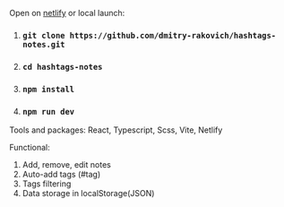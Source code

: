 Open on [netlify](https://bejewelled-fairy-374771.netlify.app/)
or
local launch:

1) ### `git clone https://github.com/dmitry-rakovich/hashtags-notes.git`
2) ### `cd hashtags-notes`
3) ### `npm install`
4) ### `npm run dev`

Tools and packages: React, Typescript, Scss, Vite, Netlify

Functional:
1) Add, remove, edit notes
2) Auto-add tags (#tag) 
3) Tags filtering
4) Data storage in localStorage(JSON)
